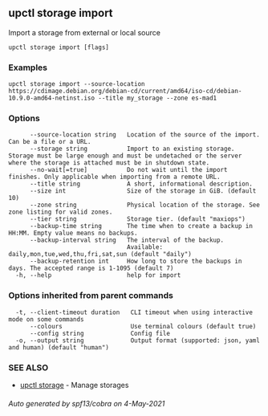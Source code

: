 ## upctl storage import

Import a storage from external or local source

```
upctl storage import [flags]
```

### Examples

```
upctl storage import --source-location https://cdimage.debian.org/debian-cd/current/amd64/iso-cd/debian-10.9.0-amd64-netinst.iso --title my_storage --zone es-mad1
```

### Options

```
      --source-location string   Location of the source of the import. Can be a file or a URL.
      --storage string           Import to an existing storage. Storage must be large enough and must be undetached or the server where the storage is attached must be in shutdown state.
      --no-wait[=true]           Do not wait until the import finishes. Only applicable when importing from a remote URL.
      --title string             A short, informational description.
      --size int                 Size of the storage in GiB. (default 10)
      --zone string              Physical location of the storage. See zone listing for valid zones.
      --tier string              Storage tier. (default "maxiops")
      --backup-time string       The time when to create a backup in HH:MM. Empty value means no backups.
      --backup-interval string   The interval of the backup.
                                 Available: daily,mon,tue,wed,thu,fri,sat,sun (default "daily")
      --backup-retention int     How long to store the backups in days. The accepted range is 1-1095 (default 7)
  -h, --help                     help for import
```

### Options inherited from parent commands

```
  -t, --client-timeout duration   CLI timeout when using interactive mode on some commands
      --colours                   Use terminal colours (default true)
      --config string             Config file
  -o, --output string             Output format (supported: json, yaml and human) (default "human")
```

### SEE ALSO

* [upctl storage](upctl_storage.md)	 - Manage storages

###### Auto generated by spf13/cobra on 4-May-2021
